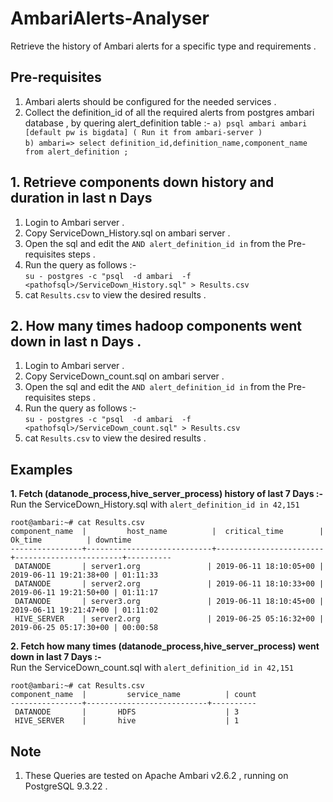 # AmbariAlerts-Analyser
Retrieve the history of Ambari alerts for a specific type and requirements .

## Pre-requisites  


1. Ambari alerts should be configured for the needed services .
2. Collect the definition_id of all the required alerts from postgres ambari database , by quering alert_definition table :-
      `a) psql ambari ambari [default pw is bigdata] ( Run it from ambari-server )`  
      `b) ambari=> select definition_id,definition_name,component_name from alert_definition ;`  

## 1. Retrieve components down history and duration in last n Days


1. Login to Ambari server .
2. Copy ServiceDown_History.sql on ambari server .
3. Open the sql and edit the `AND alert_definition_id in` from the Pre-requisites steps .
4. Run the query as follows :-  
   `su - postgres -c "psql  -d ambari  -f <pathofsql>/ServiceDown_History.sql" > Results.csv`  
5. cat `Results.csv` to view the desired results .

## 2. How many times hadoop components went down in last n Days .


1. Login to Ambari server .
2. Copy ServiceDown_count.sql on ambari server .
3. Open the sql and edit the `AND alert_definition_id in` from the Pre-requisites steps .
4. Run the query as follows :-  
   `su - postgres -c "psql  -d ambari  -f <pathofsql>/ServiceDown_count.sql" > Results.csv`  
5. cat `Results.csv` to view the desired results .

## Examples 


**1. Fetch (datanode_process,hive_server_process) history of last 7 Days :-**  
Run the ServiceDown_History.sql with `alert_definition_id in 42,151`  

```
root@ambari:~# cat Results.csv
component_name  |         host_name          |  critical_time        |       Ok_time          | downtime  
----------------+----------------------------+------------------------+------------------------+----------  
 DATANODE       | server1.org               | 2019-06-11 18:10:05+00 | 2019-06-11 19:21:38+00 | 01:11:33    
 DATANODE       | server2.org               | 2019-06-11 18:10:33+00 | 2019-06-11 19:21:50+00 | 01:11:17    
 DATANODE       | server3.org               | 2019-06-11 18:10:45+00 | 2019-06-11 19:21:47+00 | 01:11:02  
 HIVE_SERVER    | server2.org               | 2019-06-25 05:16:32+00 | 2019-06-25 05:17:30+00 | 00:00:58
```

**2. Fetch how many times (datanode_process,hive_server_process) went down in last 7 Days :-**  
Run the ServiceDown_count.sql with `alert_definition_id in 42,151`  

```
root@ambari:~# cat Results.csv
component_name  |         service_name          | count  
----------------+---------------------------+----------  
 DATANODE       |       HDFS                    | 3     
 HIVE_SERVER    |       hive                    | 1
```
## Note 


1. These Queries are tested on Apache Ambari v2.6.2 , running on PostgreSQL 9.3.22 .




